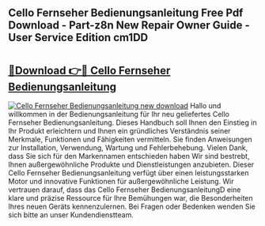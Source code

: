 ## Cello Fernseher Bedienungsanleitung Free Pdf Download - Part-z8n New Repair Owner Guide - User Service Edition cm1DD

# <h2><a href="http://df2ff0t.blite.top/?on=Cello+Fernseher+Bedienungsanleitung">🔗Download 👉🔴 Cello Fernseher Bedienungsanleitung</a></h2>

[![Cello Fernseher Bedienungsanleitung new download](https://i.imgur.com/lujVjoI.png)](http://df2ff0t.blite.top/?on=Cello+Fernseher+Bedienungsanleitung)
Hallo und willkommen in der Bedienungsanleitung für Ihr neu geliefertes Cello Fernseher Bedienungsanleitung. Dieses Handbuch soll Ihnen den Einstieg in Ihr Produkt erleichtern und Ihnen ein gründliches Verständnis seiner Merkmale, Funktionen und Fähigkeiten vermitteln. Sie finden Anweisungen zur Installation, Verwendung, Wartung und Fehlerbehebung. Vielen Dank, dass Sie sich für den Markennamen entschieden haben Wir sind bestrebt, Ihnen außergewöhnliche Produkte und Dienstleistungen anzubieten. Dieser Cello Fernseher Bedienungsanleitung verfügt über einen leistungsstarken Motor und innovative Funktionen für außergewöhnliche Leistung. Wir vertrauen darauf, dass das Cello Fernseher BedienungsanleitungD eine klare und präzise Ressource für Ihre Bemühungen war, die Besonderheiten Ihres neuen Geräts kennenzulernen. Bei Fragen oder Bedenken wenden Sie sich bitte an unser Kundendienstteam.
